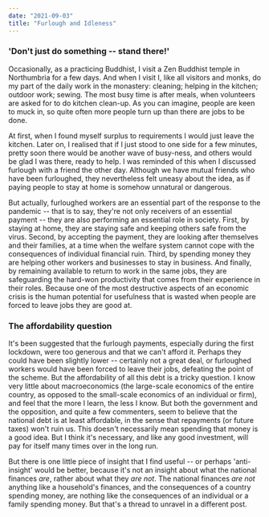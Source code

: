 ```yaml
---
date: "2021-09-03"
title: "Furlough and Idleness"
---
```


### 'Don't just do something -- stand there!'

Occasionally, as a practicing Buddhist, I visit a Zen Buddhist temple in Northumbria for a few days. And when I visit I, like all visitors and monks, do my part of the daily work in the monastery: cleaning; helping in the kitchen; outdoor work; sewing. The most busy time is after meals, when volunteers are asked for to do kitchen clean-up. As you can imagine, people are keen to muck in, so quite often more people turn up than there are jobs to be done.

At first, when I found myself surplus to requirements I would just leave the kitchen. Later on, I realised that if I just stood to one side for a few minutes, pretty soon there would be another wave of busy-ness, and others would be glad I was there, ready to help. I was reminded of this when I discussed furlough with a friend the other day. Although we have mutual friends who have been furloughed, they nevertheless felt uneasy about the idea, as if paying people to stay at home is somehow unnatural or dangerous.

But actually, furloughed workers are an essential part of the response to the pandemic -- that is to say, they're not only receivers of an essential payment -- they are also performing an essential role in society. First, by staying at home, they are staying safe and keeping others safe from the virus. Second, by accepting the payment, they are looking after themselves and their families, at a time when the welfare system cannot cope with the consequences of individual financial ruin. Third, by spending money they are helping other workers and businesses to stay in business. And finally, by remaining available to return to work in the same jobs, they are safeguarding the hard-won productivity that comes from their experience in their roles. Because one of the most destructive aspects of an economic crisis is the human potential for usefulness that is wasted when people are forced to leave jobs they are good at.

### The affordability question

It's been suggested that the furlough payments, especially during the first lockdown, were too generous and that we can't afford it. Perhaps they could have been slightly lower -- certainly not a great deal, or furloughed workers would have been forced to leave their jobs, defeating the point of the scheme. But the affordability of all this debt is a tricky question. I know very little about macroeconomics (the large-scale economics of the entire country, as opposed to the small-scale economics of an individual or firm), and feel that the more I learn, the less I know. But both the government and the opposition, and quite a few commenters, seem to believe that the national debt is at least affordable, in the sense that repayments (or future taxes) won't ruin us. This doesn't necessarily mean spending that money is a good idea. But I think it's necessary, and like any good investment, will pay for itself many times over in the long run.

But there is one little piece of insight that I find useful -- or perhaps 'anti-insight' would be better, because it's not an insight about what the national finances _are_, rather about what they _are not_. The national finances _are not_ anything like a household's finances, and the consequences of a country spending money, are nothing like the consequences of an individual or a family spending money. But that's a thread to unravel in a different post.